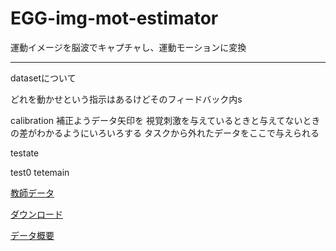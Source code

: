 # EGG-img-mot-estimator
運動イメージを脳波でキャプチャし、運動モーションに変換




***
datasetについて


どれを動かせという指示はあるけどそのフィードバック内s

calibration 補正ようデータ矢印を
視覚刺激を与えているときと与えてないときの差がわかるようにいろいろする
タスクから外れたデータをここで与えられる

testate

test0
tetemain

[教師データ](https://www.bbci.de/competition/iv/#dataset1)

[ダウンロード](https://bbci.de/competition/iv/download/)

[データ概要](https://bbci.de/competition/iv/desc_1.html)